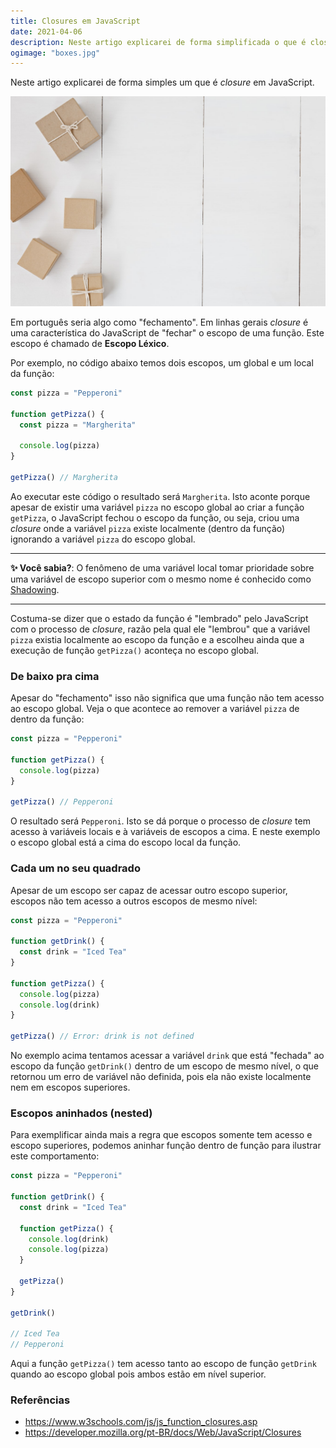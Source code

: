 ```yaml
---
title: Closures em JavaScript
date: 2021-04-06
description: Neste artigo explicarei de forma simplificada o que é closure em JavaScript.
ogimage: "boxes.jpg"
---
```


Neste artigo explicarei de forma simples um que é _closure_ em JavaScript.

![Boxes](boxes.jpg)

Em português seria algo como "fechamento". Em linhas gerais _closure_ é uma característica do JavaScript de "fechar" o escopo de uma função. Este escopo é chamado de **Escopo Léxico**.

Por exemplo, no código abaixo temos dois escopos, um global e um local da função:

```js
const pizza = "Pepperoni"

function getPizza() {
  const pizza = "Margherita"

  console.log(pizza)
}

getPizza() // Margherita
```

Ao executar este código o resultado será `Margherita`. Isto aconte porque apesar de existir uma variável `pizza` no escopo global ao criar a função `getPizza`, o JavaScript fechou o escopo da função, ou seja, criou uma _closure_ onde a variável `pizza` existe localmente (dentro da função) ignorando a variável `pizza` do escopo global.

---

**✨ Você sabia?**: O fenômeno de uma variável local tomar prioridade sobre uma variável de escopo superior com o mesmo nome é conhecido como [Shadowing](https://en.wikipedia.org/wiki/Variable_shadowing).

---

Costuma-se dizer que o estado da função é "lembrado" pelo JavaScript com o processo de _closure_, razão pela qual ele "lembrou" que a variável `pizza` existia localmente ao escopo da função e a escolheu ainda que a execução de função `getPizza()` aconteça no escopo global.

### De baixo pra cima

Apesar do "fechamento" isso não significa que uma função não tem acesso ao escopo global. Veja o que acontece ao remover a variável `pizza` de dentro da função:

```js
const pizza = "Pepperoni"

function getPizza() {
  console.log(pizza)
}

getPizza() // Pepperoni
```

O resultado será `Pepperoni`. Isto se dá porque o processo de _closure_ tem acesso à variáveis locais e à variáveis de escopos a cima. E neste exemplo o escopo global está a cima do escopo local da função.

### Cada um no seu quadrado

Apesar de um escopo ser capaz de acessar outro escopo superior, escopos não tem acesso a outros escopos de mesmo nível:

```js
const pizza = "Pepperoni"

function getDrink() {
  const drink = "Iced Tea"
}

function getPizza() {
  console.log(pizza)
  console.log(drink)
}

getPizza() // Error: drink is not defined
```

No exemplo acima tentamos acessar a variável `drink` que está "fechada" ao escopo da função `getDrink()` dentro de um escopo de mesmo nível, o que retornou um erro de variável não definida, pois ela não existe localmente nem em escopos superiores.

### Escopos aninhados (nested)

Para exemplificar ainda mais a regra que escopos somente tem acesso e escopo superiores, podemos aninhar função dentro de função para ilustrar este comportamento:

```js
const pizza = "Pepperoni"

function getDrink() {
  const drink = "Iced Tea"

  function getPizza() {
    console.log(drink)
    console.log(pizza)
  }

  getPizza()
}

getDrink()

// Iced Tea
// Pepperoni
```

Aqui a função `getPizza()` tem acesso tanto ao escopo de função `getDrink` quando ao escopo global pois ambos estão em nível superior.

### Referências

- https://www.w3schools.com/js/js_function_closures.asp
- https://developer.mozilla.org/pt-BR/docs/Web/JavaScript/Closures
